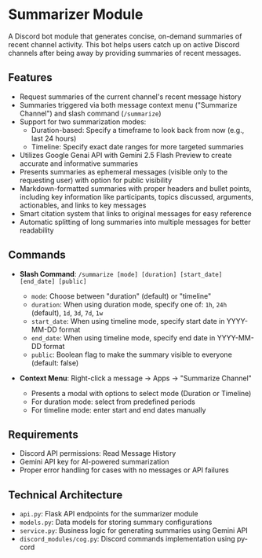 # Summarizer Module

A Discord bot module that generates concise, on-demand summaries of recent channel activity. This bot helps users catch up on active Discord channels after being away by providing summaries of recent messages.

## Features

- Request summaries of the current channel's recent message history
- Summaries triggered via both message context menu ("Summarize Channel") and slash command (`/summarize`)
- Support for two summarization modes:
  - Duration-based: Specify a timeframe to look back from now (e.g., last 24 hours)
  - Timeline: Specify exact date ranges for more targeted summaries
- Utilizes Google Genai API with Gemini 2.5 Flash Preview to create accurate and informative summaries
- Presents summaries as ephemeral messages (visible only to the requesting user) with option for public visibility
- Markdown-formatted summaries with proper headers and bullet points, including key information like participants, topics discussed, arguments, actionables, and links to key messages
- Smart citation system that links to original messages for easy reference
- Automatic splitting of long summaries into multiple messages for better readability

## Commands

- **Slash Command**: `/summarize [mode] [duration] [start_date] [end_date] [public]`
  - `mode`: Choose between "duration" (default) or "timeline"
  - `duration`: When using duration mode, specify one of: `1h`, `24h` (default), `1d`, `3d`, `7d`, `1w`
  - `start_date`: When using timeline mode, specify start date in YYYY-MM-DD format
  - `end_date`: When using timeline mode, specify end date in YYYY-MM-DD format
  - `public`: Boolean flag to make the summary visible to everyone (default: false)

- **Context Menu**: Right-click a message -> Apps -> "Summarize Channel"
  - Presents a modal with options to select mode (Duration or Timeline)
  - For duration mode: select from predefined periods
  - For timeline mode: enter start and end dates manually

## Requirements

- Discord API permissions: Read Message History
- Gemini API key for AI-powered summarization
- Proper error handling for cases with no messages or API failures

## Technical Architecture

- `api.py`: Flask API endpoints for the summarizer module
- `models.py`: Data models for storing summary configurations
- `service.py`: Business logic for generating summaries using Gemini API
- `discord_modules/cog.py`: Discord commands implementation using py-cord
